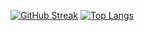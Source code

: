 
[![GitHub Streak](https://streak-stats.demolab.com/?user=jonathanye29)](https://git.io/streak-stats)
[![Top Langs](https://github-readme-stats.vercel.app/api/top-langs/?username=jonathanye29&card_width=495&custom_title=Languages%20Used)](https://github.com/anuraghazra/github-readme-stats)

